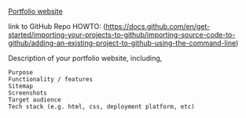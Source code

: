 [Portfolio website](https://brians-portfolio.netlify.app/)

link to GitHub Repo HOWTO: (https://docs.github.com/en/get-started/importing-your-projects-to-github/importing-source-code-to-github/adding-an-existing-project-to-github-using-the-command-line)

Description of your portfolio website, including,

    Purpose
    Functionality / features
    Sitemap
    Screenshots
    Target audience
    Tech stack (e.g. html, css, deployment platform, etc)

